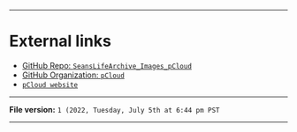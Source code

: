 
***

# External links

* [GitHub Repo: `SeansLifeArchive_Images_pCloud`](https://github.com/seanpm2001/SeansLifeArchive_Images_pCloud/)
* [GitHub Organization: `pCloud`](https://github.com/pCloud/)
* [`pCloud website`](https://www.pcloud.com/)

***

**File version:** `1 (2022, Tuesday, July 5th at 6:44 pm PST`

***
